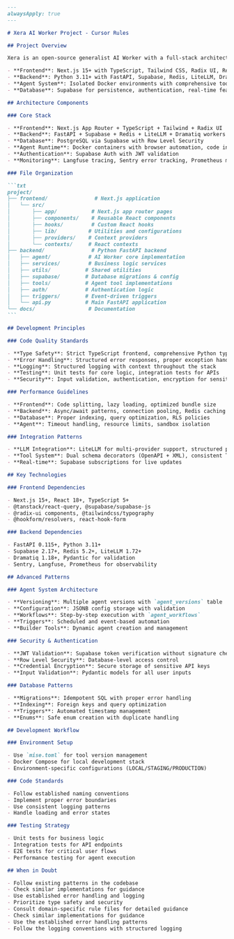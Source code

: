 ````markdown
---
alwaysApply: true
---

# Xera AI Worker Project - Cursor Rules

## Project Overview

Xera is an open-source generalist AI Worker with a full-stack architecture:

- **Frontend**: Next.js 15+ with TypeScript, Tailwind CSS, Radix UI, React Query
- **Backend**: Python 3.11+ with FastAPI, Supabase, Redis, LiteLLM, Dramatiq
- **Agent System**: Isolated Docker environments with comprehensive tool execution
- **Database**: Supabase for persistence, authentication, real-time features, and RLS

## Architecture Components

### Core Stack

- **Frontend**: Next.js App Router + TypeScript + Tailwind + Radix UI
- **Backend**: FastAPI + Supabase + Redis + LiteLLM + Dramatiq workers
- **Database**: PostgreSQL via Supabase with Row Level Security
- **Agent Runtime**: Docker containers with browser automation, code interpreter
- **Authentication**: Supabase Auth with JWT validation
- **Monitoring**: Langfuse tracing, Sentry error tracking, Prometheus metrics

### File Organization

```txt
project/
├── frontend/               # Next.js application
│   └── src/
│       ├── app/           # Next.js app router pages
│       ├── components/    # Reusable React components
│       ├── hooks/         # Custom React hooks
│       ├── lib/          # Utilities and configurations
│       ├── providers/    # Context providers
│       └── contexts/     # React contexts
├── backend/               # Python FastAPI backend
│   ├── agent/            # AI Worker core implementation
│   ├── services/         # Business logic services
│   ├── utils/           # Shared utilities
│   ├── supabase/        # Database migrations & config
│   ├── tools/           # Agent tool implementations
│   ├── auth/            # Authentication logic
│   ├── triggers/        # Event-driven triggers
│   └── api.py           # Main FastAPI application
└── docs/                 # Documentation
```

## Development Principles

### Code Quality Standards

- **Type Safety**: Strict TypeScript frontend, comprehensive Python type hints
- **Error Handling**: Structured error responses, proper exception handling
- **Logging**: Structured logging with context throughout the stack
- **Testing**: Unit tests for core logic, integration tests for APIs
- **Security**: Input validation, authentication, encryption for sensitive data

### Performance Guidelines

- **Frontend**: Code splitting, lazy loading, optimized bundle size
- **Backend**: Async/await patterns, connection pooling, Redis caching
- **Database**: Proper indexing, query optimization, RLS policies
- **Agent**: Timeout handling, resource limits, sandbox isolation

### Integration Patterns

- **LLM Integration**: LiteLLM for multi-provider support, structured prompts
- **Tool System**: Dual schema decorators (OpenAPI + XML), consistent ToolResult
- **Real-time**: Supabase subscriptions for live updates

## Key Technologies

### Frontend Dependencies

- Next.js 15+, React 18+, TypeScript 5+
- @tanstack/react-query, @supabase/supabase-js
- @radix-ui components, @tailwindcss/typography
- @hookform/resolvers, react-hook-form

### Backend Dependencies

- FastAPI 0.115+, Python 3.11+
- Supabase 2.17+, Redis 5.2+, LiteLLM 1.72+
- Dramatiq 1.18+, Pydantic for validation
- Sentry, Langfuse, Prometheus for observability

## Advanced Patterns

### Agent System Architecture

- **Versioning**: Multiple agent versions with `agent_versions` table
- **Configuration**: JSONB config storage with validation
- **Workflows**: Step-by-step execution with `agent_workflows`
- **Triggers**: Scheduled and event-based automation
- **Builder Tools**: Dynamic agent creation and management

### Security & Authentication

- **JWT Validation**: Supabase token verification without signature check
- **Row Level Security**: Database-level access control
- **Credential Encryption**: Secure storage of sensitive API keys
- **Input Validation**: Pydantic models for all user inputs

### Database Patterns

- **Migrations**: Idempotent SQL with proper error handling
- **Indexing**: Foreign keys and query optimization
- **Triggers**: Automated timestamp management
- **Enums**: Safe enum creation with duplicate handling

## Development Workflow

### Environment Setup

- Use `mise.toml` for tool version management
- Docker Compose for local development stack
- Environment-specific configurations (LOCAL/STAGING/PRODUCTION)

### Code Standards

- Follow established naming conventions
- Implement proper error boundaries
- Use consistent logging patterns
- Handle loading and error states

### Testing Strategy

- Unit tests for business logic
- Integration tests for API endpoints
- E2E tests for critical user flows
- Performance testing for agent execution

## When in Doubt

- Follow existing patterns in the codebase
- Check similar implementations for guidance
- Use established error handling and logging
- Prioritize type safety and security
- Consult domain-specific rule files for detailed guidance
- Check similar implementations for guidance
- Use the established error handling patterns
- Follow the logging conventions with structured logging

````